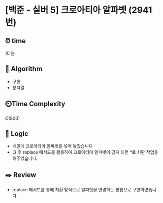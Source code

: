 # [백준 - 실버 5] 크로아티아 알파벳 (2941 번)

## ⏰  **time**

10 분

## :pushpin: **Algorithm**

- 구현
- 문자열

## ⏲️**Time Complexity**

$O(800)$

## :round_pushpin: **Logic**

- 배열에 크로아티아 알파벳을 넣어 놓았습니다
- 그 후 replace 매서드를 활용하여 크로아티아 알파벳이 감지 되면 *로 치환 작업을 해주었습니다.

## :black_nib: **Review**

- replace 매서드를 통해 치환 방식으로 알파벳을 변경하는 방법으로 구현하였습니다.